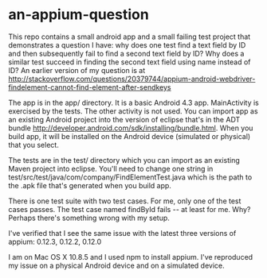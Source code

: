 an-appium-question
==================

This repo contains a small android app and a small failing test project that demonstrates a question I have: why does one test find a text field by ID and then subsequently fail to find a second text field by ID? Why does a similar test succeed in finding the second text field using name instead of ID? An earlier version of my question is at http://stackoverflow.com/questions/20379744/appium-android-webdriver-findelement-cannot-find-element-after-sendkeys

The app is in the app/ directory. It is a basic Android 4.3 app. MainActivity is exercised by the tests. The other activity is not used. You can import app as an existing Android project into the version of eclipse that's in the ADT bundle http://developer.android.com/sdk/installing/bundle.html. When you build app, it will be installed on the Android device (simulated or physical) that you select.

The tests are in the test/ directory which you can import as an existing Maven project into eclipse. You'll need to change one string in test/src/test/java/com/company/FindElementTest.java which is the path to the .apk file that's generated when you build app. 

There is one test suite with two test cases. For me, only one of the test cases passes. The test case named findById fails -- at least for me. Why? Perhaps there's something wrong with my setup. 

I've verified that I see the same issue with the latest three versions of appium: 0.12.3, 0.12.2, 0.12.0

I am on Mac OS X 10.8.5 and I used npm to install appium. I've reproduced my issue on a physical Android device and on a simulated device.
